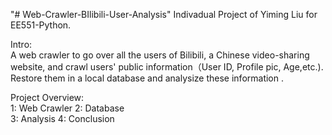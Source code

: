 "# Web-Crawler-BIlibili-User-Analysis" 
Indivadual Project of Yiming Liu for EE551-Python.

Intro:<br>
A web crawler to go over all the users of Bilibili, a Chinese video-sharing website, and crawl users' public information（User ID, Profile pic, Age,etc.). Restore them in a local database and analysize these information .

Project Overview:<br>
    1: Web Crawler
    2: Database 	
    3: Analysis
    4: Conclusion  
